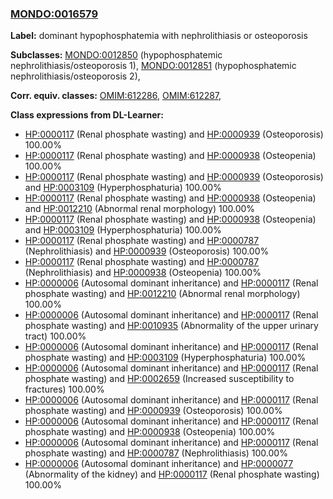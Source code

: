 
### [MONDO:0016579](http://purl.obolibrary.org/obo/MONDO_0016579)
**Label:** dominant hypophosphatemia with nephrolithiasis or osteoporosis

**Subclasses:** [MONDO:0012850](http://purl.obolibrary.org/obo/MONDO_0012850) (hypophosphatemic nephrolithiasis/osteoporosis 1), [MONDO:0012851](http://purl.obolibrary.org/obo/MONDO_0012851) (hypophosphatemic nephrolithiasis/osteoporosis 2), 

**Corr. equiv. classes:** [OMIM:612286](http://purl.obolibrary.org/obo/OMIM_612286), [OMIM:612287](http://purl.obolibrary.org/obo/OMIM_612287), 

**Class expressions from DL-Learner:**

- [HP:0000117](http://purl.obolibrary.org/obo/HP_0000117) (Renal phosphate wasting) and [HP:0000939](http://purl.obolibrary.org/obo/HP_0000939) (Osteoporosis) 100.00%
- [HP:0000117](http://purl.obolibrary.org/obo/HP_0000117) (Renal phosphate wasting) and [HP:0000938](http://purl.obolibrary.org/obo/HP_0000938) (Osteopenia) 100.00%
- [HP:0000117](http://purl.obolibrary.org/obo/HP_0000117) (Renal phosphate wasting) and [HP:0000939](http://purl.obolibrary.org/obo/HP_0000939) (Osteoporosis) and [HP:0003109](http://purl.obolibrary.org/obo/HP_0003109) (Hyperphosphaturia) 100.00%
- [HP:0000117](http://purl.obolibrary.org/obo/HP_0000117) (Renal phosphate wasting) and [HP:0000938](http://purl.obolibrary.org/obo/HP_0000938) (Osteopenia) and [HP:0012210](http://purl.obolibrary.org/obo/HP_0012210) (Abnormal renal morphology) 100.00%
- [HP:0000117](http://purl.obolibrary.org/obo/HP_0000117) (Renal phosphate wasting) and [HP:0000938](http://purl.obolibrary.org/obo/HP_0000938) (Osteopenia) and [HP:0003109](http://purl.obolibrary.org/obo/HP_0003109) (Hyperphosphaturia) 100.00%
- [HP:0000117](http://purl.obolibrary.org/obo/HP_0000117) (Renal phosphate wasting) and [HP:0000787](http://purl.obolibrary.org/obo/HP_0000787) (Nephrolithiasis) and [HP:0000939](http://purl.obolibrary.org/obo/HP_0000939) (Osteoporosis) 100.00%
- [HP:0000117](http://purl.obolibrary.org/obo/HP_0000117) (Renal phosphate wasting) and [HP:0000787](http://purl.obolibrary.org/obo/HP_0000787) (Nephrolithiasis) and [HP:0000938](http://purl.obolibrary.org/obo/HP_0000938) (Osteopenia) 100.00%
- [HP:0000006](http://purl.obolibrary.org/obo/HP_0000006) (Autosomal dominant inheritance) and [HP:0000117](http://purl.obolibrary.org/obo/HP_0000117) (Renal phosphate wasting) and [HP:0012210](http://purl.obolibrary.org/obo/HP_0012210) (Abnormal renal morphology) 100.00%
- [HP:0000006](http://purl.obolibrary.org/obo/HP_0000006) (Autosomal dominant inheritance) and [HP:0000117](http://purl.obolibrary.org/obo/HP_0000117) (Renal phosphate wasting) and [HP:0010935](http://purl.obolibrary.org/obo/HP_0010935) (Abnormality of the upper urinary tract) 100.00%
- [HP:0000006](http://purl.obolibrary.org/obo/HP_0000006) (Autosomal dominant inheritance) and [HP:0000117](http://purl.obolibrary.org/obo/HP_0000117) (Renal phosphate wasting) and [HP:0003109](http://purl.obolibrary.org/obo/HP_0003109) (Hyperphosphaturia) 100.00%
- [HP:0000006](http://purl.obolibrary.org/obo/HP_0000006) (Autosomal dominant inheritance) and [HP:0000117](http://purl.obolibrary.org/obo/HP_0000117) (Renal phosphate wasting) and [HP:0002659](http://purl.obolibrary.org/obo/HP_0002659) (Increased susceptibility to fractures) 100.00%
- [HP:0000006](http://purl.obolibrary.org/obo/HP_0000006) (Autosomal dominant inheritance) and [HP:0000117](http://purl.obolibrary.org/obo/HP_0000117) (Renal phosphate wasting) and [HP:0000939](http://purl.obolibrary.org/obo/HP_0000939) (Osteoporosis) 100.00%
- [HP:0000006](http://purl.obolibrary.org/obo/HP_0000006) (Autosomal dominant inheritance) and [HP:0000117](http://purl.obolibrary.org/obo/HP_0000117) (Renal phosphate wasting) and [HP:0000938](http://purl.obolibrary.org/obo/HP_0000938) (Osteopenia) 100.00%
- [HP:0000006](http://purl.obolibrary.org/obo/HP_0000006) (Autosomal dominant inheritance) and [HP:0000117](http://purl.obolibrary.org/obo/HP_0000117) (Renal phosphate wasting) and [HP:0000787](http://purl.obolibrary.org/obo/HP_0000787) (Nephrolithiasis) 100.00%
- [HP:0000006](http://purl.obolibrary.org/obo/HP_0000006) (Autosomal dominant inheritance) and [HP:0000077](http://purl.obolibrary.org/obo/HP_0000077) (Abnormality of the kidney) and [HP:0000117](http://purl.obolibrary.org/obo/HP_0000117) (Renal phosphate wasting) 100.00%


